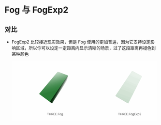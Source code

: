 # Fog 与 FogExp2

## 对比

+ FogExp2 比较接近现实效果，但是 Fog 使用的更加普遍，因为它支持设定影响区域，所以你可以设定一定距离内显示清晰的场景，过了这段距离再褪色到某种颜色

  ![alt text](images/对比.gif)
